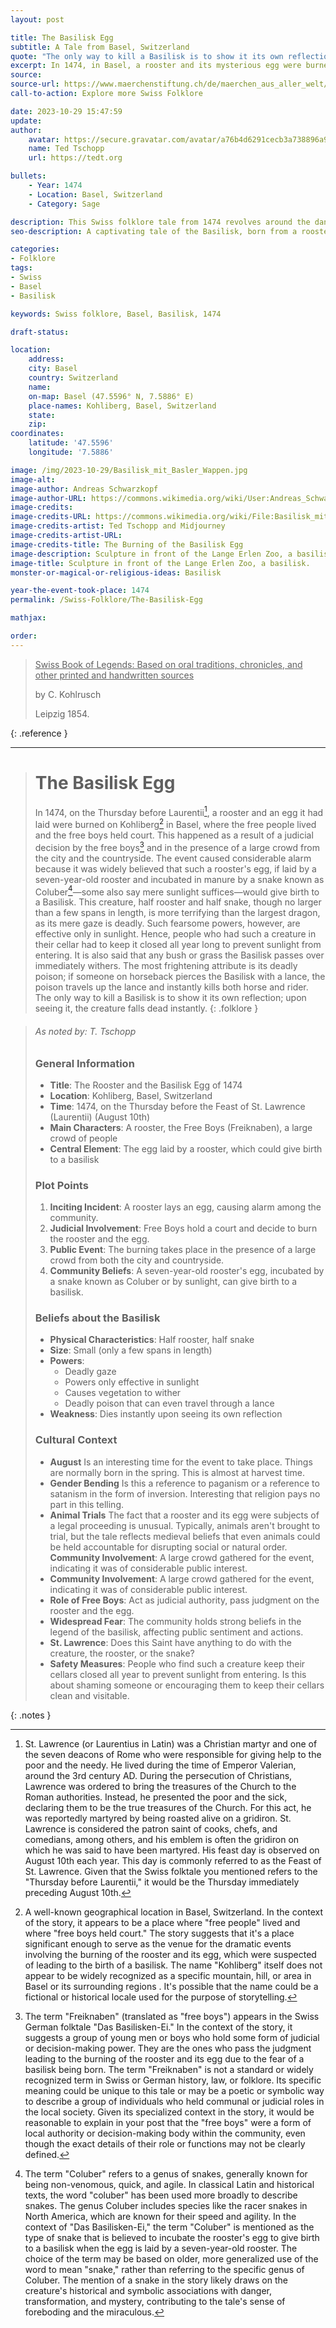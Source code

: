 ```yaml
---
layout: post

title: The Basilisk Egg
subtitle: A Tale from Basel, Switzerland
quote: "The only way to kill a Basilisk is to show it its own reflection."
excerpt: In 1474, in Basel, a rooster and its mysterious egg were burned in front of a crowd due to the fear of birthing a Basilisk—a creature so deadly, its gaze alone could kill.
source: 
source-url: https://www.maerchenstiftung.ch/de/maerchen_aus_aller_welt/schweizer_maerchen_zum_lesen_und_vorlesen/maerchensuche/6597/das-basiliskenei
call-to-action: Explore more Swiss Folklore

date: 2023-10-29 15:47:59
update:
author:
    avatar: https://secure.gravatar.com/avatar/a76b4d6291cecb3a738896a971bfb903?s=512&d=mp&r=g
    name: Ted Tschopp
    url: https://tedt.org

bullets:
    - Year: 1474
    - Location: Basel, Switzerland
    - Category: Sage

description: This Swiss folklore tale from 1474 revolves around the dangerous Basilisk, a creature born from a rooster's egg, feared for its deadly gaze.
seo-description: A captivating tale of the Basilisk, born from a rooster's egg, whose gaze could kill.

categories:
- Folklore
tags:
- Swiss
- Basel
- Basilisk

keywords: Swiss folklore, Basel, Basilisk, 1474

draft-status:

location:
    address:
    city: Basel
    country: Switzerland
    name:
    on-map: Basel (47.5596° N, 7.5886° E)
    place-names: Kohliberg, Basel, Switzerland
    state:
    zip:
coordinates:
    latitude: '47.5596'
    longitude: '7.5886'

image: /img/2023-10-29/Basilisk_mit_Basler_Wappen.jpg
image-alt: 
image-author: Andreas Schwarzkopf
image-author-URL: https://commons.wikimedia.org/wiki/User:Andreas_Schwarzkopf
image-credits: 
image-credits-URL: https://commons.wikimedia.org/wiki/File:Basilisk_mit_Basler_Wappen.jpg
image-credits-artist: Ted Tschopp and Midjourney
image-credits-artist-URL:
image-credits-title: The Burning of the Basilisk Egg
image-description: Sculpture in front of the Lange Erlen Zoo, a basilisk.
image-title: Sculpture in front of the Lange Erlen Zoo, a basilisk.
monster-or-magical-or-religious-ideas: Basilisk

year-the-event-took-place: 1474
permalink: /Swiss-Folklore/The-Basilisk-Egg

mathjax:

order:
---
```



> <ins> Swiss Book of Legends: Based on oral traditions, chronicles, and other printed and handwritten sources</ins>
> 
> by C. Kohlrusch
> 
>  Leipzig 1854.
>
{: .reference }

---

> # The Basilisk Egg
> In 1474, on the Thursday before Laurentii[^1], a rooster and an egg it had laid were burned on Kohliberg[^2] in Basel, where the free people lived and the free boys held court. This happened as a result of a judicial decision by the free boys[^3] and in the presence of a large crowd from the city and the countryside. The event caused considerable alarm because it was widely believed that such a rooster's egg, if laid by a seven-year-old rooster and incubated in manure by a snake known as Coluber[^4]—some also say mere sunlight suffices—would give birth to a Basilisk. This creature, half rooster and half snake, though no larger than a few spans in length, is more terrifying than the largest dragon, as its mere gaze is deadly. Such fearsome powers, however, are effective only in sunlight. Hence, people who had such a creature in their cellar had to keep it closed all year long to prevent sunlight from entering. It is also said that any bush or grass the Basilisk passes over immediately withers. The most frightening attribute is its deadly poison; if someone on horseback pierces the Basilisk with a lance, the poison travels up the lance and instantly kills both horse and rider. The only way to kill a Basilisk is to show it its own reflection; upon seeing it, the creature falls dead instantly.
{: .folklore }


> ###### As noted by: T. Tschopp
> 
> ### General Information
> - **Title**: The Rooster and the Basilisk Egg of 1474
> - **Location**: Kohliberg, Basel, Switzerland
> - **Time**: 1474, on the Thursday before the Feast of St. Lawrence (Laurentii) (August 10th)
> - **Main Characters**: A rooster, the Free Boys (Freiknaben), a large crowd of people
> - **Central Element**: The egg laid by a rooster, which could give birth to a basilisk
> 
> ### Plot Points
> 1. **Inciting Incident**: A rooster lays an egg, causing alarm among the community.
> 2. **Judicial Involvement**: Free Boys hold a court and decide to burn the rooster and the egg.
> 3. **Public Event**: The burning takes place in the presence of a large crowd from both the city and countryside.
> 4. **Community Beliefs**: A seven-year-old rooster's egg, incubated by a snake known as Coluber or by sunlight, can give birth to a basilisk.
>   
> ### Beliefs about the Basilisk
> - **Physical Characteristics**: Half rooster, half snake
> - **Size**: Small (only a few spans in length)
> - **Powers**: 
>   - Deadly gaze
>   - Powers only effective in sunlight
>   - Causes vegetation to wither
>   - Deadly poison that can even travel through a lance
> - **Weakness**: Dies instantly upon seeing its own reflection
>   
> ### Cultural Context
> - **August** Is an interesting time for the event to take place.  Things are normally born in the spring.  This is almost at harvest time.
> - **Gender Bending** Is this a reference to paganism or a reference to satanism in the form of inversion.  Interesting that religion pays no part in this telling.
> - **Animal Trials** The fact that a rooster and its egg were subjects of a legal proceeding is unusual.  Typically, animals aren't brought to trial, but the tale reflects medieval beliefs that even animals could be held accountable for disrupting social or natural order.
> **Community Involvement**: A large crowd gathered for the event, indicating it was of considerable public interest.
> - **Community Involvement**: A large crowd gathered for the event, indicating it was of considerable public interest.
> - **Role of Free Boys**: Act as judicial authority, pass judgment on the rooster and the egg.
> - **Widespread Fear**: The community holds strong beliefs in the legend of the basilisk, affecting public sentiment and actions.
> - **St. Lawrence**: Does this Saint have anything to do with the creature, the rooster, or the snake?
> - **Safety Measures**: People who find such a creature keep their cellars closed all year to prevent sunlight from entering.  Is this about shaming someone or encouraging them to keep their cellars clean and visitable. 
>
{: .notes }

[^1]: St. Lawrence (or Laurentius in Latin) was a Christian martyr and one of the seven deacons of Rome who were responsible for giving help to the poor and the needy. He lived during the time of Emperor Valerian, around the 3rd century AD. During the persecution of Christians, Lawrence was ordered to bring the treasures of the Church to the Roman authorities. Instead, he presented the poor and the sick, declaring them to be the true treasures of the Church. For this act, he was reportedly martyred by being roasted alive on a gridiron. St. Lawrence is considered the patron saint of cooks, chefs, and comedians, among others, and his emblem is often the gridiron on which he was said to have been martyred. His feast day is observed on August 10th each year. This day is commonly referred to as the Feast of St. Lawrence. Given that the Swiss folktale you mentioned refers to the "Thursday before Laurentii," it would be the Thursday immediately preceding August 10th.

[^2]: A well-known geographical location in Basel, Switzerland. In the context of the story, it appears to be a place where "free people" lived and where "free boys held court." The story suggests that it's a place significant enough to serve as the venue for the dramatic events involving the burning of the rooster and its egg, which were suspected of leading to the birth of a basilisk. The name "Kohliberg" itself does not appear to be widely recognized as a specific mountain, hill, or area in Basel or its surrounding regions . It's possible that the name could be a fictional or historical locale used for the purpose of storytelling.

[^3]: The term "Freiknaben" (translated as "free boys") appears in the Swiss German folktale "Das Basilisken-Ei." In the context of the story, it suggests a group of young men or boys who hold some form of judicial or decision-making power. They are the ones who pass the judgment leading to the burning of the rooster and its egg due to the fear of a basilisk being born. The term "Freiknaben" is not a standard or widely recognized term in Swiss or German history, law, or folklore. Its specific meaning could be unique to this tale or may be a poetic or symbolic way to describe a group of individuals who held communal or judicial roles in the local society. Given its specialized context in the story, it would be reasonable to explain in your post that the "free boys" were a form of local authority or decision-making body within the community, even though the exact details of their role or functions may not be clearly defined.

[^4]: The term "Coluber" refers to a genus of snakes, generally known for being non-venomous, quick, and agile. In classical Latin and historical texts, the word "coluber" has been used more broadly to describe snakes. The genus Coluber includes species like the racer snakes in North America, which are known for their speed and agility.  In the context of "Das Basilisken-Ei," the term "Coluber" is mentioned as the type of snake that is believed to incubate the rooster's egg to give birth to a basilisk when the egg is laid by a seven-year-old rooster. The choice of the term may be based on older, more generalized use of the word to mean "snake," rather than referring to the specific genus of Coluber. The mention of a snake in the story likely draws on the creature's historical and symbolic associations with danger, transformation, and mystery, contributing to the tale's sense of foreboding and the miraculous.

